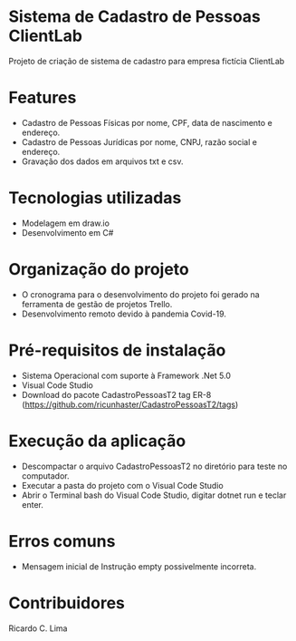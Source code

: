 # Sistema de Cadastro de Pessoas ClientLab
Projeto de criação de sistema de cadastro para empresa fictícia ClientLab
  
# Features 
- Cadastro de Pessoas Físicas por nome, CPF, data de nascimento e endereço.
- Cadastro de Pessoas Jurídicas por nome, CNPJ, razão social e endereço.
- Gravação dos dados em arquivos txt e csv.

# Tecnologias utilizadas
- Modelagem em draw.io
- Desenvolvimento em C#

# Organização do projeto
- O cronograma para o desenvolvimento do projeto foi gerado na ferramenta de gestão de projetos Trello. 
- Desenvolvimento remoto devido à pandemia Covid-19.


# Pré-requisitos de instalação
- Sistema Operacional com suporte à Framework .Net 5.0
- Visual Code Studio 
- Download do pacote CadastroPessoasT2 tag ER-8 (https://github.com/ricunhaster/CadastroPessoasT2/tags)

# Execução da aplicação
- Descompactar o arquivo CadastroPessoasT2 no diretório para teste no computador.
- Executar a pasta do projeto com o Visual Code Studio
- Abrir o Terminal bash do Visual Code Studio, digitar dotnet run e teclar enter.

# Erros comuns
- Mensagem inicial de Instrução empty possivelmente incorreta.

# Contribuidores
Ricardo C. Lima
